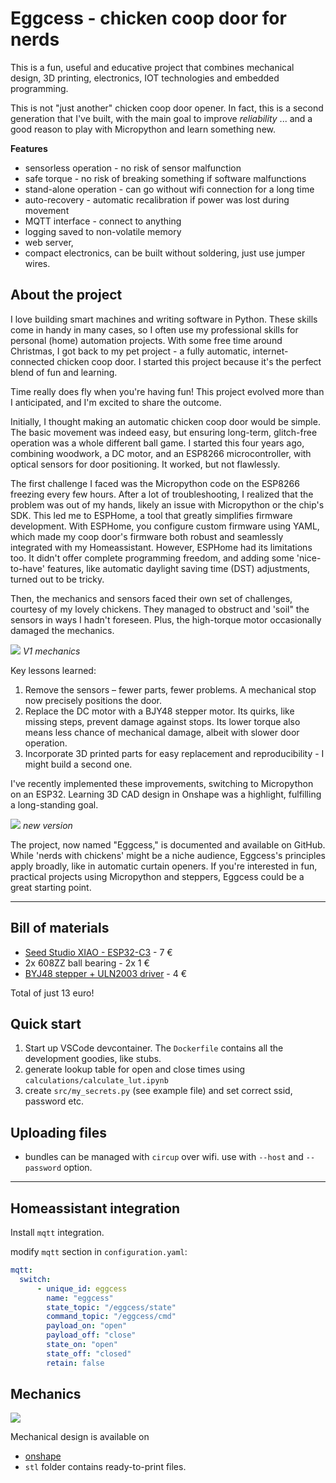 # Eggcess - chicken coop door for nerds

This is a fun, useful and educative project that combines mechanical design,
3D printing, electronics, IOT technologies and embedded programming.

This is not "just another" chicken coop door opener. In fact, this is a second generation
that I've built, with the main goal to improve *reliability* ... and a good reason to play with Micropython and learn something new.

**Features**

* sensorless operation - no risk of sensor malfunction
* safe torque - no risk of breaking something if software malfunctions
* stand-alone operation - can go without wifi connection for a long time
* auto-recovery - automatic recalibration if power was lost during movement
* MQTT interface - connect to anything
* logging saved to non-volatile memory
* web server,
* compact electronics, can be built without soldering, just use jumper wires.


## About the project


I love building smart machines and writing software in Python. These skills come in handy in many cases, so I often use my professional skills for personal (home) automation projects. With some free time around Christmas, I got back to my pet project - a fully automatic, internet-connected chicken coop door. I started this project because it's the perfect blend of fun and learning.

Time really does fly when you're having fun! This project evolved more than I anticipated, and I'm excited to share the outcome.

Initially, I thought making an automatic chicken coop door would be simple. The basic movement was indeed easy, but ensuring long-term, glitch-free operation was a whole different ball game. I started this four years ago, combining woodwork, a DC motor, and an ESP8266 microcontroller, with optical sensors for door positioning. It worked, but not flawlessly.

The first challenge I faced was the Micropython code on the ESP8266 freezing every few hours. After a lot of troubleshooting, I realized that the problem was out of my hands, likely an issue with Micropython or the chip's SDK. This led me to ESPHome, a tool that greatly simplifies firmware development. With ESPHome, you configure custom firmware using YAML, which made my coop door's firmware both robust and seamlessly integrated with my Homeassistant. However, ESPHome had its limitations too. It didn't offer complete programming freedom, and adding some 'nice-to-have' features, like automatic daylight saving time (DST) adjustments, turned out to be tricky.

Then, the mechanics and sensors faced their own set of challenges, courtesy of my lovely chickens. They managed to obstruct and 'soil" the sensors in ways I hadn't foreseen. Plus, the high-torque motor occasionally damaged the mechanics.

![](img/eggcess_09.jpg)
*V1 mechanics*

Key lessons learned:

1. Remove the sensors – fewer parts, fewer problems. A mechanical stop now precisely positions the door.
2. Replace the DC motor with a BJY48 stepper motor. Its quirks, like missing steps, prevent damage against stops. Its lower torque also means less chance of mechanical damage, albeit with slower door operation.
3. Incorporate 3D printed parts for easy replacement and reproducibility - I might build a second one.

I've recently implemented these improvements, switching to Micropython on an ESP32. Learning 3D CAD design in Onshape was a highlight, fulfilling a long-standing goal.

![](img/eggcess_11.jpg)
*new version*


The project, now named "Eggcess," is documented and available on GitHub. While 'nerds with chickens' might be a niche audience, Eggcess's principles apply broadly, like in automatic curtain openers. If you're interested in fun, practical projects using Micropython and steppers, Eggcess could be a great starting point.



------------------------------------------


## Bill of materials

* [Seed Studio XIAO - ESP32-C3](https://www.tinytronics.nl/shop/nl/development-boards/microcontroller-boards/met-wi-fi/seeed-studio-xiao-esp32-c3) - 7 €
* 2x 608ZZ ball bearing - 2x 1 €
* [BYJ48 stepper + ULN2003 driver](https://www.tinytronics.nl/shop/nl/mechanica-en-actuatoren/motoren/stappenmotoren/stappen-motor-met-uln2003-motoraansturing) - 4 €

Total of just 13 euro!

## Quick start

1. Start up VSCode devcontainer. The `Dockerfile` contains all the development goodies,
like  stubs.
2. generate lookup table for open and close times using `calculations/calculate_lut.ipynb`
3. create `src/my_secrets.py` (see example file) and set correct ssid, password etc.


## Uploading files

* bundles can be managed with `circup` over wifi. use with `--host` and `--password` option.




-------------------------------------------------------

## Homeassistant integration

Install `mqtt` integration.

modify `mqtt` section in `configuration.yaml`:

```yaml
mqtt:
  switch:
      - unique_id: eggcess
        name: "eggcess"
        state_topic: "/eggcess/state"
        command_topic: "/eggcess/cmd"
        payload_on: "open"
        payload_off: "close"
        state_on: "open"
        state_off: "closed"
        retain: false

```


## Mechanics

![](img/eggcess_mechanics.png)

Mechanical design is available on

* [onshape](https://cad.onshape.com/documents/9d1e9d13503836a93d923c99/w/cf41e9abcfc58e38551d4ef1/e/91ab2b97868868ebff4768e5?renderMode=0&uiState=6590590c9a15484af8e68a46)
* `stl` folder contains ready-to-print files.
